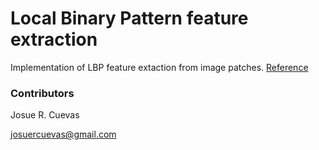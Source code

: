 # Local Binary Pattern feature extraction

Implementation of LBP feature extaction from image patches. [Reference](https://en.wikipedia.org/wiki/Local_binary_patterns)

### Contributors

Josue R. Cuevas

josuercuevas@gmail.com
